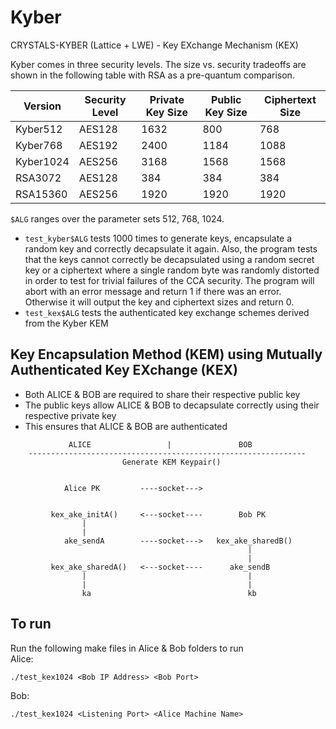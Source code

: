 # Kyber
CRYSTALS-KYBER (Lattice + LWE) - Key EXchange Mechanism (KEX)

Kyber comes in three security levels. The size vs. security tradeoffs are shown in the following table with RSA as a pre-quantum comparison.

| Version | Security Level | Private Key Size | Public Key Size | Ciphertext Size | 
| --- | --- | --- | --- | --- |
| Kyber512 | AES128 | 1632 | 800 | 768 |
| Kyber768 | AES192 | 2400 | 1184 | 1088 |
| Kyber1024 | AES256 | 3168 | 1568 | 1568 |
| RSA3072 | AES128 | 384 | 384 | 384 |
| RSA15360 | AES256 | 1920 | 1920 | 1920 |

`$ALG` ranges over the parameter sets 512, 768, 1024.

* `test_kyber$ALG` tests 1000 times to generate keys, encapsulate a random key and correctly decapsulate it again. Also, the program tests that the keys cannot correctly be decapsulated using a random secret key or a ciphertext where a single random byte was randomly distorted in order to test for trivial failures of the CCA security. The program will abort with an error message and return 1 if there was an error. Otherwise it will output the key and ciphertext sizes and return 0.
* `test_kex$ALG` tests the authenticated key exchange schemes derived from the Kyber KEM

## Key Encapsulation Method (KEM) using Mutually Authenticated Key EXchange (KEX)
- Both ALICE & BOB are required to share their respective public key
- The public keys allow ALICE & BOB to decapsulate correctly using their respective private key
- This ensures that ALICE & BOB are authenticated
```
             ALICE                 |               BOB
    --------------------------------------------------------------
                         Generate KEM Keypair()


            Alice PK         ----socket--->

      
         kex_ake_initA()     <---socket----        Bob PK
                |
                |
            ake_sendA        ----socket--->   kex_ake_sharedB()
                                                     |
                                                     |
         kex_ake_sharedA()   <---socket----      ake_sendB
                |                                    |
                |                                    |
                ka                                   kb
```            
## To run
Run the following make files in Alice & Bob folders to run
<br>
Alice:
```
./test_kex1024 <Bob IP Address> <Bob Port>
```
Bob:
```
./test_kex1024 <Listening Port> <Alice Machine Name>
```




